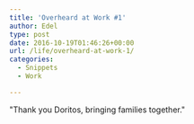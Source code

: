```yaml
---
title: 'Overheard at Work #1'
author: Edel
type: post
date: 2016-10-19T01:46:26+00:00
url: /life/overheard-at-work-1/
categories:
  - Snippets
  - Work

---
```

"Thank you Doritos, bringing families together."


